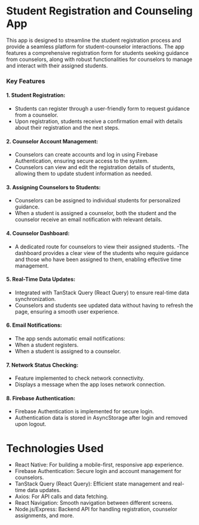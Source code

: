 # Student Registration and Counseling App

This app is designed to streamline the student registration process and provide a seamless platform for student-counselor interactions. The app features a comprehensive registration form for students seeking guidance from counselors, along with robust functionalities for counselors to manage and interact with their assigned students.

### Key Features

#### 1. Student Registration:

  -  Students can register through a user-friendly form to request guidance from a counselor.
  -  Upon registration, students receive a confirmation email with details about their registration and the next steps.

#### 2. Counselor Account Management:

- Counselors can create accounts and log in using Firebase Authentication, ensuring secure access to the system.
- Counselors can view and edit the registration details of students, allowing them to update student information as needed.

#### 3. Assigning Counselors to Students:

- Counselors can be assigned to individual students for personalized guidance.
- When a student is assigned a counselor, both the student and the counselor receive an email notification with relevant details.

#### 4. Counselor Dashboard:

- A dedicated route for counselors to view their assigned students.
-The dashboard provides a clear view of the students who require guidance and those who have been assigned to them, enabling effective time management.

#### 5. Real-Time Data Updates:

- Integrated with TanStack Query (React Query) to ensure real-time data synchronization.
- Counselors and students see updated data without having to refresh the page, ensuring a smooth user experience.

#### 6. Email Notifications:

- The app sends automatic email notifications:
- When a student registers.
- When a student is assigned to a counselor.

#### 7. Network Status Checking:

- Feature implemented to check network connectivity.
- Displays a message when the app loses network connection.

#### 8. Firebase Authentication:

- Firebase Authentication is implemented for secure login.
- Authentication data is stored in AsyncStorage after login and removed upon logout.

# Technologies Used

- React Native: For building a mobile-first, responsive app experience.
- Firebase Authentication: Secure login and account management for counselors.
- TanStack Query (React Query): Efficient state management and real-time data updates.
- Axios: For API calls and data fetching.
- React Navigation: Smooth navigation between different screens.
- Node.js/Express: Backend API for handling registration, counselor assignments, and more.